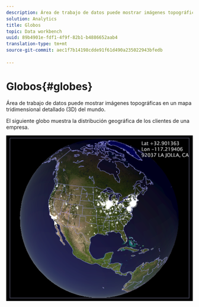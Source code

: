 ```yaml
---
description: Área de trabajo de datos puede mostrar imágenes topográficas en un mapa tridimensional detallado (3D) del mundo.
solution: Analytics
title: Globos
topic: Data workbench
uuid: 89b4901e-fdf1-4f9f-82b1-b4886652aab4
translation-type: tm+mt
source-git-commit: aec1f7b14198cdde91f61d490a235022943bfedb

---
```



# Globos{#globes}

Área de trabajo de datos puede mostrar imágenes topográficas en un mapa tridimensional detallado (3D) del mundo.

El siguiente globo muestra la distribución geográfica de los clientes de una empresa.

![](assets/vis_Globe_RollOverLatLong.png)

